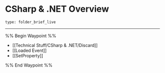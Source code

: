 # CSharp & .NET Overview
 
```ccard
type: folder_brief_live
```
 
---

%% Begin Waypoint %%
- [[Technical Stuff/CSharp & .NET/Discard]]
- [[Loaded Event]]
- [[SetProperty]]

%% End Waypoint %%